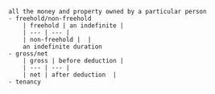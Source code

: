 
        all the money and property owned by a particular person
        - freehold/non-freehold
            | freehold | an indefinite |
            | --- | --- |
            | non-freehold |  |
            an indefinite duration
        - gross/net
            | gross | before deduction |
            | --- | --- |
            | net | after deduction  |
        - tenancy